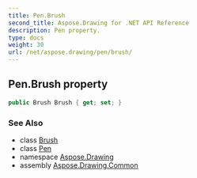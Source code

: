 ```yaml
---
title: Pen.Brush
second_title: Aspose.Drawing for .NET API Reference
description: Pen property. 
type: docs
weight: 30
url: /net/aspose.drawing/pen/brush/
---
```

## Pen.Brush property

```csharp
public Brush Brush { get; set; }
```

### See Also

* class [Brush](../../brush/)
* class [Pen](../)
* namespace [Aspose.Drawing](../../pen/)
* assembly [Aspose.Drawing.Common](../../../)


